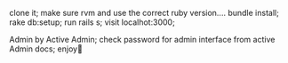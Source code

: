 clone it;
make sure rvm and use the correct ruby version....
bundle install;
rake db:setup;
run rails s;
visit localhot:3000;

Admin by Active Admin;
check password for admin interface from active Admin docs;
enjoy🎉
